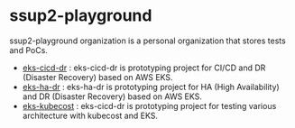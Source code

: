 # ssup2-playground

ssup2-playground organization is a personal organization that stores tests and PoCs.

* [eks-cicd-dr](https://github.com/ssup2-playground/project_eks-cicd-dr) : eks-cicd-dr is prototyping project for CI/CD and DR (Disaster Recovery) based on AWS EKS.
* [eks-ha-dr](https://github.com/ssup2-playground/project_eks-ha-dr) : eks-ha-dr is prototyping project for HA (High Availability) and DR (Disaster Recovery) based on AWS EKS.
* [eks-kubecost](https://github.com/ssup2-playground/project_eks-kubecost) : eks-cicd-dr is prototyping project for testing various architecture with kubecost and EKS.

